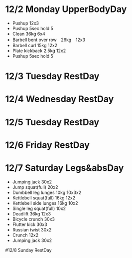 # 12/2 Monday UpperBodyDay
* Pushup 12x3
* Pushup 5sec hold 5
* Clean 36kg 6x4
* Barbell bent over row　26kg　12x3
* Barbell curl 15kg 12x2
* Plate kickback 2.5kg 12x2
* Pushup 5sec hold 5

# 12/3 Tuesday RestDay

# 12/4 Wednesday RestDay

# 12/5 Tuesday RestDay

# 12/6 Friday RestDay

# 12/7 Saturday Legs&absDay
* Jumping jack 30x2
* Jump squat(full) 20x2
* Dumbbell leg lunges 10kg 10x3x2
* Kettlebell squat(full) 16kg 12x2
* Kettlebell side lunges 16kg 10x2
* Single leg squat(full) 10x2
* Deadlift 36kg 12x3
* Bicycle crunch 30x3
* Flutter kick 30x3
* Russian twist 30x2
* Crunch 12x2
* Jumping jack 30x2

#12/8 Sunday RestDay
